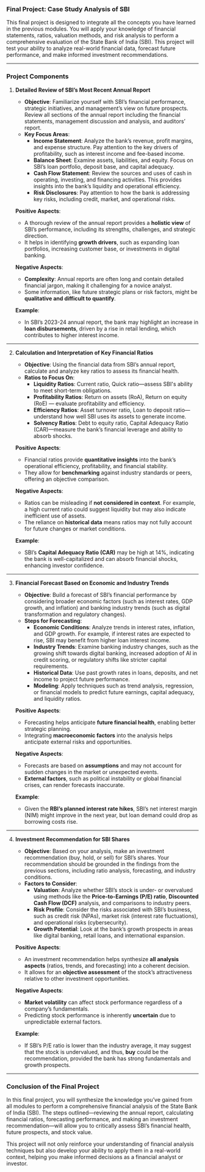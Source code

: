 ### **Final Project: Case Study Analysis of SBI**

This final project is designed to integrate all the concepts you have learned in the previous modules. You will apply your knowledge of financial statements, ratios, valuation methods, and risk analysis to perform a comprehensive evaluation of the State Bank of India (SBI). This project will test your ability to analyze real-world financial data, forecast future performance, and make informed investment recommendations.

---

### **Project Components**

1. **Detailed Review of SBI’s Most Recent Annual Report**

   - **Objective**: Familiarize yourself with SBI’s financial performance, strategic initiatives, and management’s view on future prospects. Review all sections of the annual report including the financial statements, management discussion and analysis, and auditors’ report.
   - **Key Focus Areas**:
     - **Income Statement**: Analyze the bank’s revenue, profit margins, and expense structure. Pay attention to the key drivers of profitability, such as interest income and fee-based income.
     - **Balance Sheet**: Examine assets, liabilities, and equity. Focus on SBI’s loan portfolio, deposit base, and capital adequacy.
     - **Cash Flow Statement**: Review the sources and uses of cash in operating, investing, and financing activities. This provides insights into the bank’s liquidity and operational efficiency.
     - **Risk Disclosures**: Pay attention to how the bank is addressing key risks, including credit, market, and operational risks.

   **Positive Aspects**:

   - A thorough review of the annual report provides a **holistic view** of SBI’s performance, including its strengths, challenges, and strategic direction.
   - It helps in identifying **growth drivers**, such as expanding loan portfolios, increasing customer base, or investments in digital banking.

   **Negative Aspects**:

   - **Complexity**: Annual reports are often long and contain detailed financial jargon, making it challenging for a novice analyst.
   - Some information, like future strategic plans or risk factors, might be **qualitative and difficult to quantify**.

   **Example**:

   - In SBI’s 2023-24 annual report, the bank may highlight an increase in **loan disbursements**, driven by a rise in retail lending, which contributes to higher interest income.

---

2. **Calculation and Interpretation of Key Financial Ratios**

   - **Objective**: Using the financial data from SBI’s annual report, calculate and analyze key ratios to assess its financial health.
   - **Ratios to Focus On**:
     - **Liquidity Ratios**: Current ratio, Quick ratio—assess SBI's ability to meet short-term obligations.
     - **Profitability Ratios**: Return on assets (RoA), Return on equity (RoE) — evaluate profitability and efficiency.
     - **Efficiency Ratios**: Asset turnover ratio, Loan to deposit ratio—understand how well SBI uses its assets to generate income.
     - **Solvency Ratios**: Debt to equity ratio, Capital Adequacy Ratio (CAR)—measure the bank’s financial leverage and ability to absorb shocks.

   **Positive Aspects**:

   - Financial ratios provide **quantitative insights** into the bank’s operational efficiency, profitability, and financial stability.
   - They allow for **benchmarking** against industry standards or peers, offering an objective comparison.

   **Negative Aspects**:

   - Ratios can be misleading if **not considered in context**. For example, a high current ratio could suggest liquidity but may also indicate inefficient use of assets.
   - The reliance on **historical data** means ratios may not fully account for future changes or market conditions.

   **Example**:

   - SBI’s **Capital Adequacy Ratio (CAR)** may be high at 14%, indicating the bank is well-capitalized and can absorb financial shocks, enhancing investor confidence.

---

3. **Financial Forecast Based on Economic and Industry Trends**

   - **Objective**: Build a forecast of SBI’s financial performance by considering broader economic factors (such as interest rates, GDP growth, and inflation) and banking industry trends (such as digital transformation and regulatory changes).
   - **Steps for Forecasting**:
     - **Economic Conditions**: Analyze trends in interest rates, inflation, and GDP growth. For example, if interest rates are expected to rise, SBI may benefit from higher loan interest income.
     - **Industry Trends**: Examine banking industry changes, such as the growing shift towards digital banking, increased adoption of AI in credit scoring, or regulatory shifts like stricter capital requirements.
     - **Historical Data**: Use past growth rates in loans, deposits, and net income to project future performance.
     - **Modeling**: Apply techniques such as trend analysis, regression, or financial models to predict future earnings, capital adequacy, and liquidity ratios.

   **Positive Aspects**:

   - Forecasting helps anticipate **future financial health**, enabling better strategic planning.
   - Integrating **macroeconomic factors** into the analysis helps anticipate external risks and opportunities.

   **Negative Aspects**:

   - Forecasts are based on **assumptions** and may not account for sudden changes in the market or unexpected events.
   - **External factors**, such as political instability or global financial crises, can render forecasts inaccurate.

   **Example**:

   - Given the **RBI’s planned interest rate hikes**, SBI’s net interest margin (NIM) might improve in the next year, but loan demand could drop as borrowing costs rise.

---

4. **Investment Recommendation for SBI Shares**

   - **Objective**: Based on your analysis, make an investment recommendation (buy, hold, or sell) for SBI’s shares. Your recommendation should be grounded in the findings from the previous sections, including ratio analysis, forecasting, and industry conditions.
   - **Factors to Consider**:
     - **Valuation**: Analyze whether SBI’s stock is under- or overvalued using methods like the **Price-to-Earnings (P/E) ratio**, **Discounted Cash Flow (DCF)** analysis, and comparisons to industry peers.
     - **Risk Profile**: Consider the risks associated with SBI’s business, such as credit risk (NPAs), market risk (interest rate fluctuations), and operational risks (cybersecurity).
     - **Growth Potential**: Look at the bank’s growth prospects in areas like digital banking, retail loans, and international expansion.

   **Positive Aspects**:

   - An investment recommendation helps synthesize **all analysis aspects** (ratios, trends, and forecasting) into a coherent decision.
   - It allows for an **objective assessment** of the stock’s attractiveness relative to other investment opportunities.

   **Negative Aspects**:

   - **Market volatility** can affect stock performance regardless of a company’s fundamentals.
   - Predicting stock performance is inherently **uncertain** due to unpredictable external factors.

   **Example**:

   - If SBI’s P/E ratio is lower than the industry average, it may suggest that the stock is undervalued, and thus, **buy** could be the recommendation, provided the bank has strong fundamentals and growth prospects.

---

### **Conclusion of the Final Project**

In this final project, you will synthesize the knowledge you’ve gained from all modules to perform a comprehensive financial analysis of the State Bank of India (SBI). The steps outlined—reviewing the annual report, calculating financial ratios, forecasting performance, and making an investment recommendation—will allow you to critically assess SBI’s financial health, future prospects, and stock value.

This project will not only reinforce your understanding of financial analysis techniques but also develop your ability to apply them in a real-world context, helping you make informed decisions as a financial analyst or investor.
